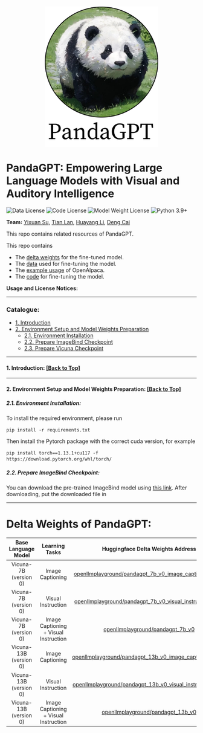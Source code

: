 <p align="center" width="100%">
<img src="./pandagpt.png" alt="PandaGPT-4" style="width: 40%; min-width: 300px; display: block; margin: auto;">
</p>

# PandaGPT: Empowering Large Language Models with Visual and Auditory Intelligence

![Data License](https://img.shields.io/badge/Data%20License-CC%20By%20NC%204.0-red.svg)
![Code License](https://img.shields.io/badge/Code%20License-Apache_2.0-green.svg)
![Model Weight License](https://img.shields.io/badge/Model_Weight%20License-CC%20By%20NC%204.0-red.svg)
![Python 3.9+](https://img.shields.io/badge/python-3.9+-blue.svg)


**Team:** [Yixuan Su](https://yxuansu.github.io/), [Tian Lan](https://github.com/gmftbyGMFTBY), [Huayang Li](https://sites.google.com/view/huayangli), [Deng Cai](https://jcyk.github.io/) 


This repo contains related resources of PandaGPT.

This repo contains
- The <a href='#weights'>delta weights</a> for the fine-tuned model.
- The <a href='#data'>data</a> used for fine-tuning the model.
- The <a href='#example_usage'>example usage</a> of OpenAlpaca.
- The <a href='#code'>code</a> for fine-tuning the model.

**Usage and License Notices:**

****

<span id='all_catelogue'/>

### Catalogue:
* <a href='#introduction'>1. Introduction</a>
* <a href='#environment'>2. Environment Setup and Model Weights Preparation</a>
    * <a href='#install_environment'>2.1. Environment Installation</a>
    * <a href='#download_imagebind_model'>2.2. Prepare ImageBind Checkpoint</a>
    * <a href='#download_vicuna_model'>2.3. Prepare Vicuna Checkpoint</a>

****

<span id='introduction'/>

#### 1. Introduction: <a href='#all_catelogue'>[Back to Top]</a>

****

<span id='environment'/>

#### 2. Environment Setup and Model Weights Preparation: <a href='#all_catelogue'>[Back to Top]</a>

<span id='install_environment'/>

##### 2.1. Environment Installation:
To install the required environment, please run
```
pip install -r requirements.txt
```

Then install the Pytorch package with the correct cuda version, for example
```
pip install torch==1.13.1+cu117 -f https://download.pytorch.org/whl/torch/
```

<span id='download_imagebind_model'/>

##### 2.2. Prepare ImageBind Checkpoint:
You can download the pre-trained ImageBind model using [this link](https://dl.fbaipublicfiles.com/imagebind/imagebind_huge.pth). After downloading, put the downloaded file in 



****

<span id='weights'/>

# Delta Weights of PandaGPT:

|**Base Language Model**|**Learning Tasks**|**Huggingface Delta Weights Address**|
|:-------------:|:-------------:|:-------------:|
|Vicuna-7B (version 0)|Image Captioning|[openllmplayground/pandagpt_7b_v0_image_captioning_only](https://huggingface.co/openllmplayground/pandagpt_7b_v0_image_captioning_only)|
|Vicuna-7B (version 0)|Visual Instruction|[openllmplayground/pandagpt_7b_v0_visual_instruction_only](https://huggingface.co/openllmplayground/pandagpt_7b_v0_visual_instruction_only)|
|Vicuna-7B (version 0)|Image Captioning + Visual Instruction|[openllmplayground/pandagpt_7b_v0](https://huggingface.co/openllmplayground/pandagpt_7b_v0)|
|Vicuna-13B (version 0)|Image Captioning|[openllmplayground/pandagpt_13b_v0_image_captioning_only](https://huggingface.co/openllmplayground/pandagpt_13b_v0_image_captioning_only)|
|Vicuna-13B (version 0)|Visual Instruction|[openllmplayground/pandagpt_13b_v0_visual_instruction_only](https://huggingface.co/openllmplayground/pandagpt_13b_v0_visual_instruction_only)|
|Vicuna-13B (version 0)|Image Captioning + Visual Instruction|[openllmplayground/pandagpt_13b_v0](https://huggingface.co/openllmplayground/pandagpt_13b_v0/)|


